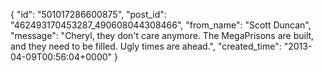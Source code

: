  {
   "id": "501017286600875",
   "post_id": "462493170453287_490608044308466",
   "from_name": "Scott Duncan",
   "message": "Cheryl, they don't care anymore. The MegaPrisons are built, and they need to be filled. Ugly times are ahead.",
   "created_time": "2013-04-09T00:56:04+0000"
 }

